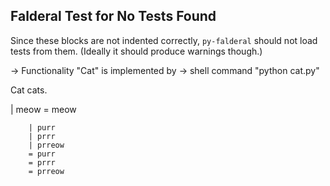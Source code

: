 Falderal Test for No Tests Found
--------------------------------

Since these blocks are not indented correctly, `py-falderal` should not
load tests from them.  (Ideally it should produce warnings though.)

  -> Functionality "Cat" is implemented by
  -> shell command "python cat.py"

Cat cats.

| meow
= meow

        | purr
        | prrr
        | prreow
        = purr
        = prrr
        = prreow
